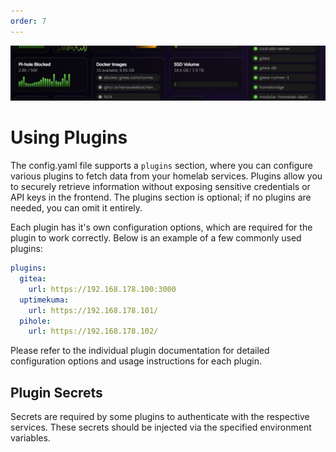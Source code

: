 ```yaml
---
order: 7
---
```


![](../images/Banner-1.png)

# Using Plugins

The config.yaml file supports a `plugins` section, where you can configure various plugins to fetch data from your homelab services. Plugins allow you to securely retrieve information without exposing sensitive credentials or API keys in the frontend. The plugins section is optional; if no plugins are needed, you can omit it entirely.

Each plugin has it's own configuration options, which are required for the plugin to work correctly. Below is an example of a few commonly used plugins:

```yaml
plugins:
  gitea:
    url: https://192.168.178.100:3000
  uptimekuma:
    url: https://192.168.178.101/
  pihole:
    url: https://192.168.178.102/
```

Please refer to the individual plugin documentation for detailed configuration options and usage instructions for each plugin.

## Plugin Secrets

Secrets are required by some plugins to authenticate with the respective services. These secrets should be injected via the specified environment variables.
